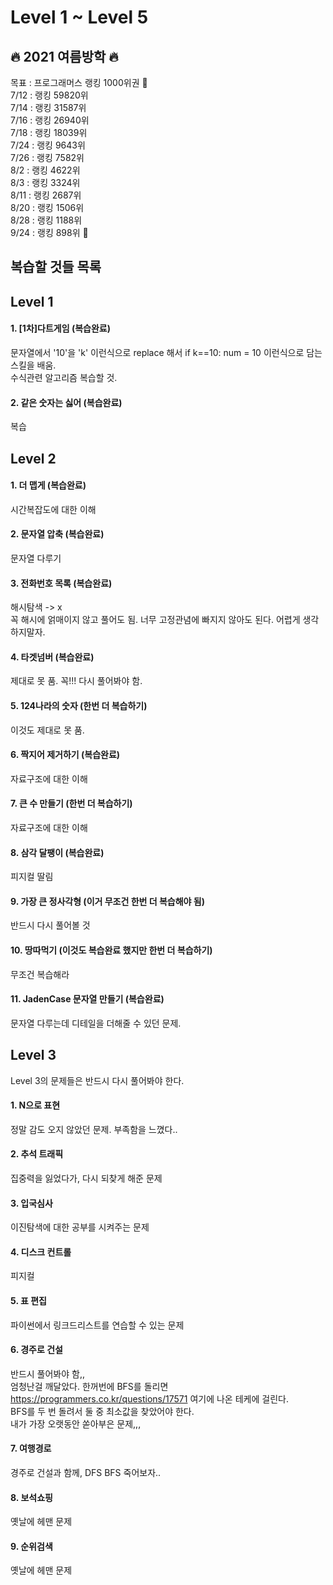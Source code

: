 # Level 1 ~ Level 5

## 🔥 2021 여름방학 🔥
목표 : 프로그래머스 랭킹 1000위권 👑   
7/12 : 랭킹 59820위   
7/14 : 랭킹 31587위  
7/16 : 랭킹 26940위   
7/18 : 랭킹 18039위   
7/24 : 랭킹 9643위   
7/26 : 랭킹 7582위   
8/2 : 랭킹 4622위   
8/3 : 랭킹 3324위  
8/11 : 랭킹 2687위   
8/20 : 랭킹 1506위   
8/28 : 랭킹 1188위   
9/24 : 랭킹 898위 👑
## 복습할 것들 목록
## Level 1
#### 1. [1차]다트게임 (복습완료)
   
문자열에서 '10'을 'k' 이런식으로 replace 해서 if k==10: num = 10 이런식으로 담는 스킬을 배움.   
수식관련 알고리즘 복습할 것.
   
#### 2. 같은 숫자는 싫어 (복습완료)
   
   복습

## Level 2
#### 1. 더 맵게 (복습완료)

시간복잡도에 대한 이해
   
#### 2. 문자열 압축 (복습완료)
   
문자열 다루기
   
#### 3. 전화번호 목록 (복습완료)
   
해시탐색 -> x   
꼭 해시에 얽매이지 않고 풀어도 됨. 너무 고정관념에 빠지지 않아도 된다. 어렵게 생각하지말자.

#### 4. 타겟넘버 (복습완료)
   
제대로 못 품. 꼭!!! 다시 풀어봐야 함. 

#### 5. 124나라의 숫자 (한번 더 복습하기)
   
이것도 제대로 못 품. 
   
#### 6. 짝지어 제거하기 (복습완료)
   
자료구조에 대한 이해
   
#### 7. 큰 수 만들기 (한번 더 복습하기)
   
자료구조에 대한 이해
   
#### 8. 삼각 달팽이 (복습완료)
   
피지컬 딸림   
   
#### 9. 가장 큰 정사각형 (이거 무조건 한번 더 복습해야 됨)
   
반드시 다시 풀어볼 것   
   
#### 10. 땅따먹기 (이것도 복습완료 했지만 한번 더 복습하기)
   
무조건 복습해라

#### 11. JadenCase 문자열 만들기 (복습완료)
   
문자열 다루는데 디테일을 더해줄 수 있던 문제.

## Level 3
 Level 3의 문제들은 반드시 다시 풀어봐야 한다.   
#### 1. N으로 표현
정말 감도 오지 않았던 문제. 부족함을 느꼈다..   
#### 2. 추석 트래픽
집중력을 잃었다가, 다시 되찾게 해준 문제
#### 3. 입국심사
이진탐색에 대한 공부를 시켜주는 문제
#### 4. 디스크 컨트롤
피지컬 
#### 5. 표 편집
파이썬에서 링크드리스트를 연습할 수 있는 문제
#### 6. 경주로 건설
반드시 풀어봐야 함,,   
엄청난걸 깨달았다. 한꺼번에 BFS를 돌리면 https://programmers.co.kr/questions/17571 여기에 나온 테케에 걸린다.   
BFS를 두 번 돌려서 둘 중 최소값을 찾았어야 한다.   
내가 가장 오랫동안 쏟아부은 문제,,,
#### 7. 여행경로
경주로 건설과 함께, DFS BFS 죽어보자.. 

#### 8. 보석쇼핑
옛날에 헤맨 문제

#### 9. 순위검색
옛날에 헤맨 문제 
